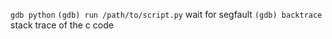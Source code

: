 ```gdb python```
```(gdb) run /path/to/script.py```
 wait for segfault 
```(gdb) backtrace```
stack trace of the c code
